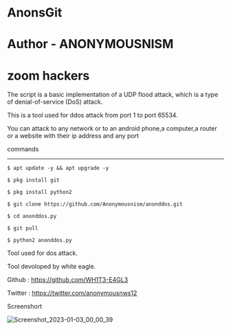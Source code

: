 # AnonsGit

# Author - ANONYMOUSNISM

# zoom hackers

The script is a basic implementation of a UDP flood attack, which is a type of denial-of-service (DoS) attack.

This is a  tool used for ddos attack from port 1 to port 65534.

You can attack to any network or to an android phone,a computer,a router or a website with their ip address and any port

commands

_______________

	$ apt update -y && apt upgrade -y
	
	$ pkg install git

	$ pkg install python2

	$ git clone https://github.com/Anonymousnism/anonddos.git

	$ cd anonddos.py

	$ git pull

	$ python2 anonddos.py

 

Tool used for dos attack.

Tool devoloped by white eagle.

Github   : https://github.com/WH1T3-E4GL3

Twitter : https://twitter.com/anonymousnws12

	

Screenshort

	

![Screenshot_2023-01-03_00_00_39](https://user-images.githubusercontent.com/118425907/210303061-327641e9-03f3-497f-a24b-cb7ecc01a991.png)
